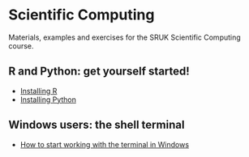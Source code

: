 # Scientific Computing
Materials, examples and exercises for the SRUK Scientific Computing course.

## R and Python: get yourself started!

* [Installing R](https://github.com/dalonsoa/scientific_computing/blob/master/installing_R.md)
* [Installing Python](https://github.com/dalonsoa/scientific_computing/blob/master/installing_python.md)

## Windows users: the shell terminal

* [How to start working with the terminal in Windows](https://github.com/dalonsoa/scientific_computing/blob/master/Terminal_in_Windows.md)

